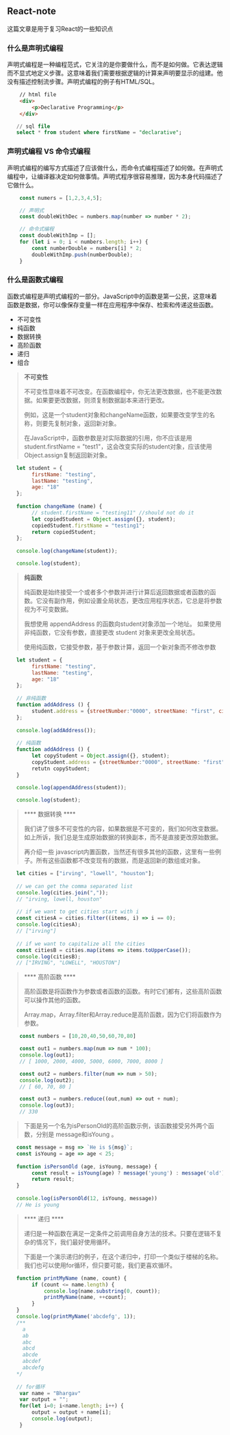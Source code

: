 ## React-note

这篇文章是用于复习React的一些知识点

### 什么是声明式编程
声明式编程是一种编程范式，它关注的是你要做什么，而不是如何做。它表达逻辑而不显式地定义步骤。这意味着我们需要根据逻辑的计算来声明要显示的组建。他没有描述控制流步骤。声明式编程的例子有HTML/SQL。

```html
    // html file
    <div>
        <p>Declarative Programming</p>
    </div>
```

```sql
   // sql file
   select * from student where firstName = "declarative";
```

### 声明式编程 VS 命令式编程
声明式编程的编写方式描述了应该做什么，而命令式编程描述了如何做。在声明式编程中，让编译器决定如何做事情。声明式程序很容易推理，因为本身代码描述了它做什么。

```js
    const numers = [1,2,3,4,5];

    // 声明式
    const doubleWithDec = numbers.map(number => number * 2);

    // 命令式编程
    const doubleWithImp = [];
    for (let i = 0; i < numbers.length; i++) {
        const numberDouble = numbers[i] * 2;
        doubleWithImp.push(numberDouble);
    }
```
### 什么是函数式编程
函数式编程是声明式编程的一部分。JavaScript中的函数是第一公民，这意味着函数是数据，你可以像保存变量一样在应用程序中保存、检索和传递这些函数。

+ 不可变性
+ 纯函数
+ 数据转换
+ 高阶函数
+ 递归
+ 组合

> ****不可变性****
>
>不可变性意味着不可改变。在函数编程中，你无法更改数据，也不能更改数据。如果要更改数据，则须复制数据副本来进行更改。
>
>例如，这是一个student对象和changeName函数，如果要改变学生的名称，则要先复制对象，返回新对象。
>
>在JavaScript中，函数参数是对实际数据的引用，你不应该是用student.firstName = "test1"，这会改变实际的student对象，应该使用Object.assign复制返回新对象。

```js
   let student = {
        firstName: "testing",
        lastName: "testing",
        age: "18"
   };
   
   function changeName (name) {
        // student.firstName = "testing11" //should not do it
        let copiedStudent = Object.assign({}, student);
        copiedStudent.firstName = "testing1";
        return copiedStudent;
   };
   
   console.log(changeName(student));

   console.log(student);
```
> ****纯函数****
> 
> 纯函数是始终接受一个或者多个参数并进行计算后返回数据或者函数的函数。它没有副作用，例如设置全局状态，更改应用程序状态，它总是将参数视为不可变数据。
> 
> 我想使用 appendAddress 的函数向student对象添加一个地址。 如果使用非纯函数，它没有参数，直接更改 student 对象来更改全局状态。
> 
> 使用纯函数，它接受参数，基于参数计算，返回一个新对象而不修改参数

```js
   let student = {
        firstName: "testing",
        lastName: "testing",
        age: "18"
   };
   
   // 非纯函数
   function addAddress () {
        student.address = {streetNumber:"0000", streetName: "first", city:"somecity"};
   };
   
   console.log(addAddress());
   
   // 纯函数
   function addAddress () {
        let copyStudent = Object.assign({}, student);
        copyStudent.address = {streetNumber:"0000", streetName: "first", city:"somecity"};
        retutn copyStudent;
   }
   
   console.log(appendAddress(student));

   console.log(student);
```

> **** 数据转换 ****
> 
> 我们讲了很多不可变性的内容，如果数据是不可变的，我们如何改变数据。如上所诉，我们总是生成原始数据的转换副本，而不是直接更改原始数据。
> 
> 再介绍一些 javascript内置函数，当然还有很多其他的函数，这里有一些例子。所有这些函数都不改变现有的数据，而是返回新的数组或对象。
> 
```js
   let cities = ["irving", "lowell", "houston"];
   
   // we can get the comma separated list
   console.log(cities.join(","));
   // "irving, lowell, houston"
   
   // if we want to get cities start with i
   const citiesA = cities.filter((items, i) => i == 0);
   console.log(citiesA);
   // ["irving"]
   
   // if we want to capitalize all the cities
   const citiesB = cities.map(items => items.toUpperCase());
   console.log(citiesB);
   // ["IRVING", "LOWELL", "HOUSTON"]
```
> **** 高阶函数 ****
> 
> 高阶函数是将函数作为参数或者函数的函数。有时它们都有，这些高阶函数可以操作其他的函数。
> 
> Array.map，Array.filter和Array.reduce是高阶函数，因为它们将函数作为参数。
> 
```js
    const numbers = [10,20,40,50,60,70,80]

    const out1 = numbers.map(num => num * 100);
    console.log(out1);
    // [ 1000, 2000, 4000, 5000, 6000, 7000, 8000 ]

    const out2 = numbers.filter(num => num > 50);
    console.log(out2);
    // [ 60, 70, 80 ]

    const out3 = numbers.reduce((out,num) => out + num);
    console.log(out3);
    // 330
```
> 下面是另一个名为isPersonOld的高阶函数示例，该函数接受另外两个函数，分别是 message和isYoung 。
> 
```js
   const message = msg => `He is ${msg}`;
   const isYoung = age => age < 25;
   
   function isPersonOld (age, isYoung, message) {
        const result = isYoung(age) ? message('young') : message('old');
        return result;
   }
   
   console.log(isPersonOld(12, isYoung, message))
   // He is young
```
> **** 递归 ****
> 
> 递归是一种函数在满足一定条件之前调用自身方法的技术。只要在逻辑不复杂的情况下，我们最好使用循环。
> 
> 下面是一个演示递归的例子，在这个递归中，打印一个类似于楼梯的名称。我们也可以使用for循环，但只要可能，我们更喜欢循环。
> 
```js
   function printMyName (name, count) {
        if (count <= name.length) {
            console.log(name.substring(0, count));
            printMyName(name, ++count);
        }
   }
   console.log(printMyName('abcdefg', 1));
   /**
     a
     ab
     abc
     abcd
     abcde
     abcdef
     abcdefg
   */
   
   // for循环
    var name = "Bhargav"
    var output = "";
    for(let i=0; i<name.length; i++) {
        output = output + name[i];
        console.log(output);
    }
```
